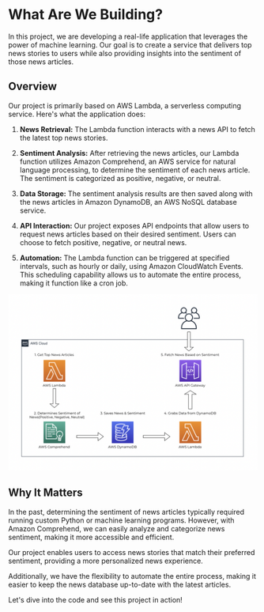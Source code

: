 # What Are We Building?

In this project, we are developing a real-life application that leverages the power of machine learning. Our goal is to create a service that delivers top news stories to users while also providing insights into the sentiment of those news articles.

## Overview

Our project is primarily based on AWS Lambda, a serverless computing service. Here's what the application does:

1. **News Retrieval:** The Lambda function interacts with a news API to fetch the latest top news stories.

2. **Sentiment Analysis:** After retrieving the news articles, our Lambda function utilizes Amazon Comprehend, an AWS service for natural language processing, to determine the sentiment of each news article. The sentiment is categorized as positive, negative, or neutral.

3. **Data Storage:** The sentiment analysis results are then saved along with the news articles in Amazon DynamoDB, an AWS NoSQL database service.

4. **API Interaction:** Our project exposes API endpoints that allow users to request news articles based on their desired sentiment. Users can choose to fetch positive, negative, or neutral news.

5. **Automation:** The Lambda function can be triggered at specified intervals, such as hourly or daily, using Amazon CloudWatch Events. This scheduling capability allows us to automate the entire process, making it function like a cron job.

![](https://github.com/yusufmunircloud/AWS-Projects/blob/main/img/sentiment-img/sentimentai-architecture.png?raw=true)

## Why It Matters

In the past, determining the sentiment of news articles typically required running custom Python or machine learning programs. However, with Amazon Comprehend, we can easily analyze and categorize news sentiment, making it more accessible and efficient.

Our project enables users to access news stories that match their preferred sentiment, providing a more personalized news experience.

Additionally, we have the flexibility to automate the entire process, making it easier to keep the news database up-to-date with the latest articles.

Let's dive into the code and see this project in action!

